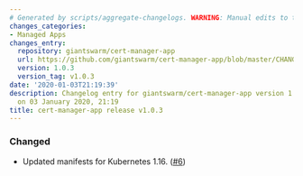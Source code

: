 ```yaml
---
# Generated by scripts/aggregate-changelogs. WARNING: Manual edits to this files will be overwritten.
changes_categories:
- Managed Apps
changes_entry:
  repository: giantswarm/cert-manager-app
  url: https://github.com/giantswarm/cert-manager-app/blob/master/CHANGELOG.md#103-2020-01-03
  version: 1.0.3
  version_tag: v1.0.3
date: '2020-01-03T21:19:39'
description: Changelog entry for giantswarm/cert-manager-app version 1.0.3, published
  on 03 January 2020, 21:19
title: cert-manager-app release v1.0.3
---
```


### Changed
- Updated manifests for Kubernetes 1.16. ([#6](https://github.com/giantswarm/cert-manager-app/pull/6))
